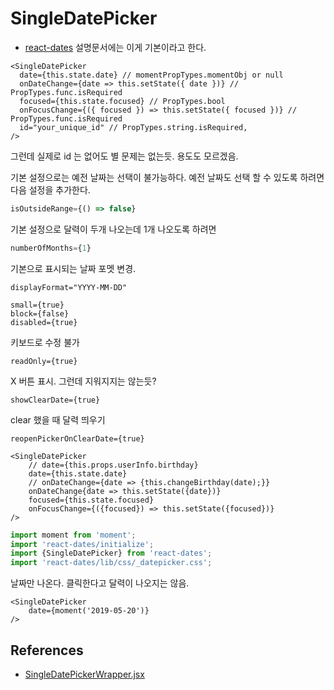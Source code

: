# SingleDatePicker
* [react-dates](https://github.com/airbnb/react-dates/blob/master/README.md)
설명문서에는 이게 기본이라고 한다.
```react
<SingleDatePicker
  date={this.state.date} // momentPropTypes.momentObj or null
  onDateChange={date => this.setState({ date })} // PropTypes.func.isRequired
  focused={this.state.focused} // PropTypes.bool
  onFocusChange={({ focused }) => this.setState({ focused })} // PropTypes.func.isRequired
  id="your_unique_id" // PropTypes.string.isRequired,
/>
```
그런데 실제로 id 는 없어도 별 문제는 없는듯. 용도도 모르겠음.

기본 설정으로는 예전 날짜는 선택이 불가능하다. 예전 날짜도 선택 할 수 있도록 하려면 다음 설정을 추가한다.
```javascript
isOutsideRange={() => false}
```

기본 설정으로 달력이 두개 나오는데 1개 나오도록 하려면
```javascript
numberOfMonths={1}
```

기본으로 표시되는 날짜 포멧 변경.
```
displayFormat="YYYY-MM-DD"
```


```
small={true}
block={false}
disabled={true}
```

키보드로 수정 불가
```
readOnly={true}
```

X 버튼 표시. 그런데 지워지지는 않는듯?
```
showClearDate={true}
```

clear 했을 때 달력 띄우기
```
reopenPickerOnClearDate={true}
```


```
<SingleDatePicker
    // date={this.props.userInfo.birthday}
    date={this.state.date}
    // onDateChange={date => {this.changeBirthday(date);}}
    onDateChange{date => this.setState({date})}
    focused={this.state.focused}
    onFocusChange={({focused}) => this.setState({focused})}
/>

```

```javascript
import moment from 'moment';
import 'react-dates/initialize';
import {SingleDatePicker} from 'react-dates';
import 'react-dates/lib/css/_datepicker.css';
```

날짜만 나온다. 클릭한다고 달력이 나오지는 않음.
```react
<SingleDatePicker
    date={moment('2019-05-20')}
/>
```

## References
* [SingleDatePickerWrapper.jsx](https://github.com/airbnb/react-dates/blob/master/examples/SingleDatePickerWrapper.jsx)